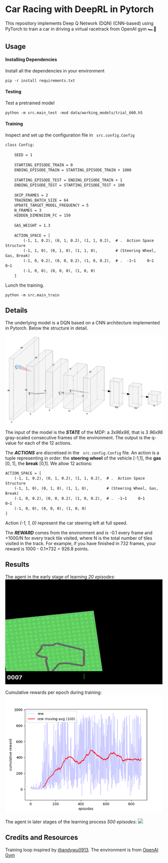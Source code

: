 
# Car Racing with DeepRL in Pytorch
This repository implements Deep Q Network (DQN) (CNN-based) using PyTorch to train a car in driving a virtual racetrack 
from OpenAI gym 🏎️🤖

## Usage

#### Installing Dependencies
Install all the dependencies in your environment

``` 
pip -r install requirements.txt
 ```

#### Testing

Test a pretrained model
``` 
python -m src.main_test -mod data/working_models/trial_660.h5
``` 

#### Training
Inspect and set up the configuration file in ``` src.config.Config```


``` 
class Config:

    SEED = 1

    STARTING_EPISODE_TRAIN = 0
    ENDING_EPISODE_TRAIN = STARTING_EPISODE_TRAIN + 1000

    STARTING_EPISODE_TEST = ENDING_EPISODE_TRAIN + 1
    ENDING_EPISODE_TEST = STARTING_EPISODE_TEST + 100

    SKIP_FRAMES = 2
    TRAINING_BATCH_SIZE = 64
    UPDATE_TARGET_MODEL_FREQUENCY = 5
    N_FRAMES = 3
    HIDDEN_DIMENSION_FC = 150
    
    GAS_WEIGHT = 1.3

    ACTION_SPACE = [
        (-1, 1, 0.2), (0, 1, 0.2), (1, 1, 0.2),  # .  Action Space Structure
        (-1, 1, 0), (0, 1, 0), (1, 1, 0),        # (Steering Wheel, Gas, Break)
        (-1, 0, 0.2), (0, 0, 0.2), (1, 0, 0.2),  # .  -1~1     0~1        0~1
        (-1, 0, 0), (0, 0, 0), (1, 0, 0)
    ]
``` 

Lunch the training.
``` 
python -m src.main_train
``` 

## Details

The underlying model is a DQN based on a CNN architecture implemented in Pytorch. Below the structure in detail. 

![cnn](data/resources/cnn.png)

The input of the model is the **_STATE_** of the MDP: a _3x96x96_, that is 3 _96x96_ gray-scaled consecutive frames of the environment. 
The output is the q-value for each of the 12 actions. 

The **_ACTIONS_** are discretised in the ``` src.config.Config``` file. An action 
is a tuple representing in order: the **steering wheel** of the vehicle [-1,1], the **gas** [0, 1], the **break** [0,1]. 
We allow 12 actions: 

``` 
ACTION_SPACE = [
    (-1, 1, 0.2), (0, 1, 0.2), (1, 1, 0.2),  # .  Action Space Structure
    (-1, 1, 0), (0, 1, 0), (1, 1, 0),        # (Steering Wheel, Gas, Break)
    (-1, 0, 0.2), (0, 0, 0.2), (1, 0, 0.2),  # .  -1~1     0~1        0~1
    (-1, 0, 0), (0, 0, 0), (1, 0, 0)
]
``` 

Action _(-1, 1, 0)_ represent the car steering left at full speed.

The **_REWARD_** comes from the environment and is -0.1 every frame and +1000/N for every track tile visited, where N is the total number of tiles visited in the track. For example, if you have finished in 732 frames, your reward is 1000 - 0.1*732 = 926.8 points.

## Results
The agent in the early stage of learning _20 episodes_:
<img src='data/resources/rl-early.gif' width='500'>

Cumulative rewards per epoch during training:
<img src='data/resources/crew.png' width='500'>

The agent in later stages of the learning process _500 episodes_:
<img src='data/resources/rl-trained.gif' width='500'>


## Credits and Resources
Training loop inspired by [@andywu0913](https://github.com/andywu0913/OpenAI-GYM-CarRacing-DQN). 
The environment is from [OpenAI Gym](https://www.gymlibrary.dev/environments/box2d/car_racing/)